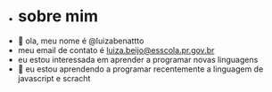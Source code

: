 - # sobre mim
- 👋 ola, meu nome é @luizabenattto
- meu email de contato é luiza.beijo@esscola.pr.gov.br
- eu estou interessada em aprender a programar novas linguagens
- 🌱 eu estou aprendendo a programar recentemente a linguagem de javascript e scracht
